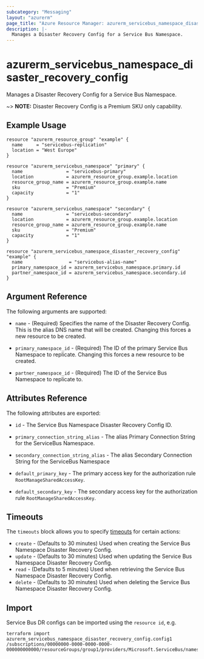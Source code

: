 ```yaml
---
subcategory: "Messaging"
layout: "azurerm"
page_title: "Azure Resource Manager: azurerm_servicebus_namespace_disaster_recovery_config"
description: |-
  Manages a Disaster Recovery Config for a Service Bus Namespace.
---
```


# azurerm_servicebus_namespace_disaster_recovery_config

Manages a Disaster Recovery Config for a Service Bus Namespace.

~> **NOTE:** Disaster Recovery Config is a Premium SKU only capability. 

## Example Usage

```hcl
resource "azurerm_resource_group" "example" {
  name     = "servicebus-replication"
  location = "West Europe"
}

resource "azurerm_servicebus_namespace" "primary" {
  name                = "servicebus-primary"
  location            = azurerm_resource_group.example.location
  resource_group_name = azurerm_resource_group.example.name
  sku                 = "Premium"
  capacity            = "1"
}

resource "azurerm_servicebus_namespace" "secondary" {
  name                = "servicebus-secondary"
  location            = azurerm_resource_group.example.location
  resource_group_name = azurerm_resource_group.example.name
  sku                 = "Premium"
  capacity            = "1"
}

resource "azurerm_servicebus_namespace_disaster_recovery_config" "example" {
  name                 = "servicebus-alias-name"
  primary_namespace_id = azurerm_servicebus_namespace.primary.id
  partner_namespace_id = azurerm_servicebus_namespace.secondary.id
}

```

## Argument Reference

The following arguments are supported:

* `name` - (Required) Specifies the name of the Disaster Recovery Config. This is the alias DNS name that will be created. Changing this forces a new resource to be created.

* `primary_namespace_id` - (Required) The ID of the primary Service Bus Namespace to replicate. Changing this forces a new resource to be created.

* `partner_namespace_id` - (Required) The ID of the Service Bus Namespace to replicate to.

## Attributes Reference

The following attributes are exported:

* `id` - The Service Bus Namespace Disaster Recovery Config ID.

* `primary_connection_string_alias` - The alias Primary Connection String for the ServiceBus Namespace.

* `secondary_connection_string_alias` - The alias Secondary Connection String for the ServiceBus Namespace 

* `default_primary_key` - The primary access key for the authorization rule `RootManageSharedAccessKey`.

* `default_secondary_key` - The secondary access key for the authorization rule `RootManageSharedAccessKey`.

## Timeouts

The `timeouts` block allows you to specify [timeouts](https://www.terraform.io/language/resources/syntax#operation-timeouts) for certain actions:

* `create` - (Defaults to 30 minutes) Used when creating the Service Bus Namespace Disaster Recovery Config.
* `update` - (Defaults to 30 minutes) Used when updating the Service Bus Namespace Disaster Recovery Config.
* `read` - (Defaults to 5 minutes) Used when retrieving the Service Bus Namespace Disaster Recovery Config.
* `delete` - (Defaults to 30 minutes) Used when deleting the Service Bus Namespace Disaster Recovery Config.

## Import

Service Bus DR configs can be imported using the `resource id`, e.g.

```shell
terraform import azurerm_servicebus_namespace_disaster_recovery_config.config1 /subscriptions/00000000-0000-0000-0000-000000000000/resourceGroups/group1/providers/Microsoft.ServiceBus/namespaces/namespace1/disasterRecoveryConfigs/config1
```
